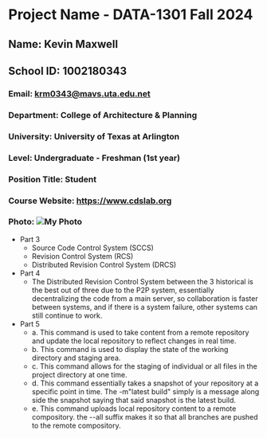 # Project Name - DATA-1301 Fall 2024
## Name: Kevin Maxwell
## School ID: 1002180343
### Email: krm0343@mavs.uta.edu.net
### Department: College of Architecture & Planning
### University: University of Texas at Arlington
### Level: Undergraduate - Freshman (1st year)
### Position Title: Student
### Course Website: https://www.cdslab.org
### Photo: ![My Photo](/Users/utastudentaccount/Downloads)

* Part 3
	* Source Code Control System (SCCS)
	* Revision Control System (RCS)
	* Distributed Revision Control System (DRCS)
* Part 4
	* The Distributed Revision Control System between the 3 historical is the best out of three due to the P2P system, essentially decentralizing the code from a main server, so collaboration is faster between systems, and if there is a system failure, other systems can still continue to work.
* Part 5
	* a. This command is used to take content from a remote repository and update the local repository to reflect changes in real time.
	* b. This command is used to display the state of the working directory and staging area.
	* c. This command allows for the staging of individual or all files in the project directory at one time.
 	* d. This command essentially takes a snapshot of your repository at a specific point in time. The -m"latest build" simply is a message along side the snapshot saying that said snapshot is the latest build.
  	* e. This command uploads local repository content to a remote compository. the --all suffix makes it so that all branches are pushed to the remote compository.
